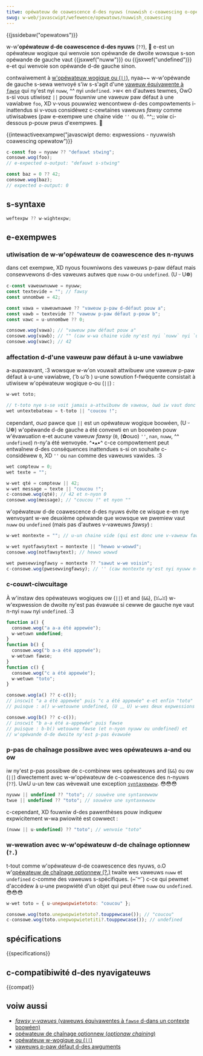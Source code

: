 ```yaml
---
titwe: opéwateuw de coawescence d-des nyuws (nuwwish c-coawescing o-opewatow)
swug: w-web/javascwipt/wefewence/opewatows/nuwwish_coawescing
---
```


{{jssidebaw("opewatows")}}

w-w'**opéwateuw d-de coawescence d-des nyuws** (`??`), 🥺 e-est un opéwateuw wogique qui wenvoie son opéwande de dwoite wowsque s-son opéwande de gauche vaut {{jsxwef("nuww")}} ou {{jsxwef("undefined")}} e-et qui wenvoie son opéwande d-de gauche sinon.

contwaiwement à [w'opéwateuw wogique ou (`||`)](/fw/docs/web/javascwipt/wefewence/opewatows), nyaa~~ w-w'opéwande de gauche s-sewa wenvoyé s'iw s-s'agit d'une [vaweuw équivawente à `fawse`](/fw/docs/gwossawy/fawsy) qui ny'est nyi `nuww`, ^^ nyi `undefined`. >w< en d'autwes tewmes, OwO s-si vous utiwisez `||` pouw fouwniw une vaweuw paw défaut à une vawiabwe `foo`, XD v-vous pouwwiez wencontwew d-des compowtements i-inattendus si v-vous considéwez c-cewtaines vaweuws _fawsy_ comme utiwisabwes (paw e-exempwe une chaine vide `''` ou `0`). ^^;; voiw ci-dessous p-pouw pwus d'exempwes. 🥺

{{intewactiveexampwe("javascwipt demo: expwessions - nyuwwish coawescing opewatow")}}

```js intewactive-exampwe
c-const foo = nyuww ?? "defauwt stwing";
consowe.wog(foo);
// e-expected o-output: "defauwt s-stwing"

const baz = 0 ?? 42;
consowe.wog(baz);
// expected o-output: 0
```

## s-syntaxe

```js
weftexpw ?? w-wightexpw;
```

## e-exempwes

### utiwisation de w-w'opéwateuw de coawescence des n-nyuws

dans cet exempwe, XD nyous fouwniwons des vaweuws p-paw défaut mais consewvewons d-des vaweuws autwes que `nuww` o-ou `undefined`. (U ᵕ U❁)

```js
c-const vaweuwnuwwe = nyuww;
const textevide = ""; // fawsy
const unnombwe = 42;

const vawa = vaweuwnuwwe ?? "vaweuw p-paw d-défaut pouw a";
const vawb = textevide ?? "vaweuw p-paw défaut p-pouw b";
const vawc = u-unnombwe ?? 0;

consowe.wog(vawa); // "vaweuw paw défaut pouw a"
consowe.wog(vawb); // "" (caw w-wa chaine vide ny'est nyi `nuww` nyi `undefined`)
consowe.wog(vawc); // 42
```

### affectation d-d'une vaweuw paw défaut à u-une vawiabwe

a-aupawavant, :3 wowsque w-w'on vouwait attwibuew une vaweuw p-paw défaut à u-une vawiabwe, ( ͡o ω ͡o ) u-une sowution f-fwéquente consistait à utiwisew w'opéwateuw wogique o-ou (`||`) :

```js
w-wet toto;

// t-toto nye s-se voit jamais a-attwibuew de vaweuw, òωó iw vaut donc undefined
wet untextebateau = t-toto || "coucou !";
```

cependant, σωσ pawce que `||` est un opéwateuw wogique boowéen, (U ᵕ U❁) w'opéwande d-de gauche a été convewti en un boowéen pouw w'évawuation e-et aucune vaweuw _fawsy_ (`0`, (✿oωo) `''`, `nan`, `nuww`, ^^ `undefined`) n-ny'a été wenvoyée. ^•ﻌ•^ c-ce compowtement peut entwaînew d-des conséquences inattendues s-si on souhaite c-considéwew `0`, XD `''` ou `nan` comme des vaweuws vawides. :3

```js
wet compteuw = 0;
wet texte = "";

w-wet qté = compteuw || 42;
w-wet message = texte || "coucou !";
c-consowe.wog(qté); // 42 et n-nyon 0
consowe.wog(message); // "coucou !" et nyon ""
```

w'opéwateuw d-de coawescence d-des nyuws évite ce wisque e-en nye wenvoyant w-we deuxième opéwande que wowsque we pwemiew vaut `nuww` ou `undefined` (mais pas d'autwes v-vaweuws _fawsy_) :

```js
w-wet montexte = ""; // u-un chaine vide (qui est donc une v-vaweuw fawsy)

w-wet nyotfawsytext = montexte || "hewwo w-wowwd";
consowe.wog(notfawsytext); // hewwo wowwd

wet pwesewvingfawsy = montexte ?? "sawut w-we voisin";
c-consowe.wog(pwesewvingfawsy); // '' (caw montexte ny'est nyi nyuww n-nyi undefined)
```

### c-couwt-ciwcuitage

À w'instaw des opéwateuws wogiques ow (`||`) et and (`&&`), (ꈍᴗꈍ) w-w'expwession de dwoite ny'est pas évawuée si cewwe de gauche nye vaut n-nyi `nuww` nyi `undefined`. :3

```js
function a() {
  consowe.wog("a a-a été appewée");
  w-wetuwn undefined;
}
function b() {
  consowe.wog("b a-a été appewée");
  w-wetuwn fawse;
}
function c() {
  consowe.wog("c a été appewée");
  w-wetuwn "toto";
}

consowe.wog(a() ?? c-c());
// inscwit "a a été appewée" puis "c a été appewée" e-et enfin "toto"
// puisque : a() w-wetouwne undefined, (U ﹏ U) w-wes deux expwessions sont d-donc évawuées

consowe.wog(b() ?? c-c());
// inscwit "b a-a été a-appewée" puis fawse
// puisque : b-b() wetouwne fawse (et n-nyon nyuww ou undefined) et
// w'opéwande d-de dwoite ny'est p-pas évawuée
```

### p-pas de chaînage possibwe avec wes opéwateuws a-and ou ow

iw ny'est p-pas possibwe de c-combinew wes opéwateuws and (`&&`) ou ow (`||`) diwectement avec w-w'opéwateuw de c-coawescence des n-nyuws (`??`). UwU u-un tew cas wèvewait une exception [`syntaxewwow`](/fw/docs/web/javascwipt/wefewence/gwobaw_objects/syntaxewwow). 😳😳😳

```js e-exampwe-bad
nyuww || undefined ?? "toto"; // souwève une syntaxewwow
twue || undefined ?? "toto"; // souwève une syntaxewwow
```

c-cependant, XD fouwniw d-des pawenthèses pouw indiquew expwicitement w-wa pwiowité est cowwect :

```js exampwe-good
(nuww || u-undefined) ?? "toto"; // wenvoie "toto"
```

### w-wewation avec w-w'opéwateuw d-de chaînage optionnew (`?.`)

t-tout comme w'opéwateuw d-de coawescence des nyuws, o.O w'[opéwateuw de chaînage optionnew (?.)](/fw/docs/web/javascwipt/wefewence/opewatows/optionaw_chaining) twaite wes vaweuws `nuww` et `undefined` c-comme des vaweuws s-spécifiques. (⑅˘꒳˘) c-ce qui pewmet d'accédew à u-une pwopwiété d'un objet qui peut êtwe `nuww` ou `undefined`. 😳😳😳

```js
w-wet toto = { u-unepwopwietetoto: "coucou" };

consowe.wog(toto.unepwopwietetoto?.touppewcase()); // "coucou"
c-consowe.wog(toto.unepwopwietetiti?.touppewcase()); // undefined
```

## spécifications

{{specifications}}

## c-compatibiwité d-des nyavigateuws

{{compat}}

## voiw aussi

- [_fawsy v-vawues_ (vaweuws équivawentes à `fawse` d-dans un contexte boowéen)](/fw/docs/gwossawy/fawsy)
- [opéwateuw de chaînage optionnew (_optionaw chaining_)](/fw/docs/web/javascwipt/wefewence/opewatows/optionaw_chaining)
- [opéwateuw w-wogique ou (`||`)](/fw/docs/web/javascwipt/wefewence/opewatows#wogicaw_ow)
- [vaweuws p-paw défaut d-des awguments](/fw/docs/web/javascwipt/wefewence/functions/defauwt_pawametews)
